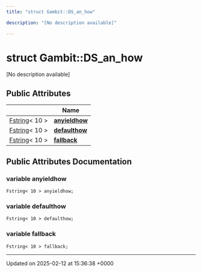 ```yaml
---
title: "struct Gambit::DS_an_how"

description: "[No description available]"

---
```


# struct Gambit::DS_an_how



[No description available]

## Public Attributes

|                | Name           |
| -------------- | -------------- |
| [Fstring](/documentation/code/classes/classgambit_1_1fstring/)< 10 > | **[anyieldhow](/documentation/code/classes/structgambit_1_1ds__an__how/#variable-anyieldhow)**  |
| [Fstring](/documentation/code/classes/classgambit_1_1fstring/)< 10 > | **[defaulthow](/documentation/code/classes/structgambit_1_1ds__an__how/#variable-defaulthow)**  |
| [Fstring](/documentation/code/classes/classgambit_1_1fstring/)< 10 > | **[fallback](/documentation/code/classes/structgambit_1_1ds__an__how/#variable-fallback)**  |

## Public Attributes Documentation

### variable anyieldhow

```
Fstring< 10 > anyieldhow;
```


### variable defaulthow

```
Fstring< 10 > defaulthow;
```


### variable fallback

```
Fstring< 10 > fallback;
```


-------------------------------

Updated on 2025-02-12 at 15:36:38 +0000
